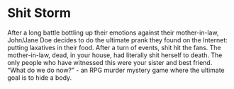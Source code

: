 # Shit Storm

After a long battle bottling up their emotions against their mother-in-law, John/Jane Doe decides to do the ultimate prank they found on the Internet: putting laxatives in their food.  After a turn of events, shit hit the fans. The mother-in-law, dead, in your house, had literally shit herself to death. The only people who have witnessed this were your sister and best friend. 
“What do we do now?” - an RPG murder mystery game where the ultimate goal is to hide a body. 
